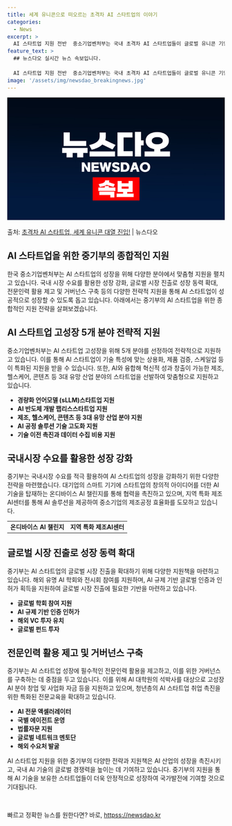 ```yaml
---
title: 세계 유니콘으로 떠오르는 초격차 AI 스타트업의 이야기
categories:
  - News
excerpt: >
  AI 스타트업 지원 전반  중소기업벤처부는 국내 초격차 AI 스타트업들이 글로벌 유니콘 기업으로 성장할 수 …
feature_text: >
  ## 뉴스다오 실시간 뉴스 속보입니다.

  AI 스타트업 지원 전반  중소기업벤처부는 국내 초격차 AI 스타트업들이 글로벌 유니콘 기업으로 성장할 수 …
image: '/assets/img/newsdao_breakingnews.jpg'
---
```


![뉴스다오 속보](/assets/img/newsdao_breakingnews.jpg)

<p>출처: <a href="httpss://newsdao.kr/4729" rel="dofollow">초격차 AI 스타트업, 세계 유니콘 대열 진입!</a> | 뉴스다오</p>

<h2 data-ke-size="size26">AI 스타트업을 위한 중기부의 종합적인 지원</h2>
<p data-ke-size="size16">한국 중소기업벤처부는 AI 스타트업의 성장을 위해 다양한 분야에서 맞춤형 지원을 펼치고 있습니다. 국내 시장 수요를 활용한 성장 강화, 글로벌 시장 진출로 성장 동력 확대, 전문인력 활용 제고 및 거버넌스 구축 등의 다양한 전략적 지원을 통해 AI 스타트업이 성공적으로 성장할 수 있도록 돕고 있습니다. 아래에서는 중기부의 AI 스타트업을 위한 종합적인 지원 전략을 살펴보겠습니다.</p>

<h2 data-ke-size="size26">AI 스타트업 고성장 5개 분야 전략적 지원</h2>
<p data-ke-size="size16">중소기업벤처부는 AI 스타트업 고성장을 위해 5개 분야를 선정하여 전략적으로 지원하고 있습니다. 이를 통해 AI 스타트업이 기술 특성에 맞는 상용화, 제품 검증, 스케일업 등이 특화된 지원을 받을 수 있습니다. 또한, AI와 융합해 혁신적 성과 창출이 가능한 제조, 헬스케어, 콘텐츠 등 3대 유망 산업 분야의 스타트업을 선발하여 맞춤형으로 지원하고 있습니다.</p>

<ul>
<li><b>경량화 언어모델 (sLLM)스타트업 지원</b></li>
<li><b>AI 반도체 개발 팹리스스타트업 지원</b></li>
<li><b>제조, 헬스케어, 콘텐츠 등 3대 유망 산업 분야 지원</b></li>
<li><b>AI 공정 솔루션 기술 고도화 지원</b></li>
<li><b>기술 이전 촉진과 데이터 수집 비용 지원</b></li>
</ul>

<h2 data-ke-size="size26">국내시장 수요를 활용한 성장 강화</h2>
<p data-ke-size="size16">중기부는 국내시장 수요를 적극 활용하여 AI 스타트업의 성장을 강화하기 위한 다양한 전략을 마련했습니다. 대기업의 스마트 기기에 스타트업의 창의적 아이디어를 더한 AI 기술을 탑재하는 온디바이스 AI 챌린지를 통해 협력을 촉진하고 있으며, 지역 특화 제조AI센터를 통해 AI 솔루션을 제공하여 중소기업의 제조공정 효율화를 도모하고 있습니다.</p>

<table>
<tr>
<td style="text-align: center; height: 17px;"><b>온디바이스 AI 챌린지</b></td>
<td style="text-align: center; height: 17px;"><b>지역 특화 제조AI센터</b></td>
</tr>
</table>

<h2 data-ke-size="size26">글로벌 시장 진출로 성장 동력 확대</h2>
<p data-ke-size="size16">중기부는 AI 스타트업의 글로벌 시장 진출을 확대하기 위해 다양한 지원책을 마련하고 있습니다. 해외 유명 AI 학회와 전시회 참여를 지원하며, AI 규제 기반 글로벌 인증과 인허가 획득을 지원하여 글로벌 시장 진출에 필요한 기반을 마련하고 있습니다.</p>

<ul>
<li><b>글로벌 학회 참여 지원</b></li>
<li><b>AI 규제 기반 인증 인허가</b></li>
<li><b>해외 VC 투자 유치</b></li>
<li><b>글로벌 펀드 투자</b></li>
</ul>

<h2 data-ke-size="size26">전문인력 활용 제고 및 거버넌스 구축</h2>
<p data-ke-size="size16">중기부는 AI 스타트업 성장에 필수적인 전문인력 활용을 제고하고, 이를 위한 거버넌스를 구축하는 데 중점을 두고 있습니다. 이를 위해 AI 대학원의 석박사를 대상으로 고성장 AI 분야 창업 및 사업화 자금 등을 지원하고 있으며, 청년층의 AI 스타트업 취업 촉진을 위한 특화된 전문교육을 확대하고 있습니다.</p>

<ul>
<li><b>AI 전문 액셀러레이터</b></li>
<li><b>국별 에이전트 운영</b></li>
<li><b>법률자문 지원</b></li>
<li><b>글로벌 네트워크 멘토단</b></li>
<li><b>해외 수요처 발굴</b></li>
</ul>

<p data-ke-size="size16">AI 스타트업 지원을 위한 중기부의 다양한 전략과 지원책은 AI 산업의 성장을 촉진시키고, 국내 AI 기술의 글로벌 경쟁력을 높이는 데 기여하고 있습니다. 중기부의 지원을 통해 AI 기술을 보유한 스타트업들이 더욱 안정적으로 성장하여 국가발전에 기여할 것으로 기대됩니다.</p>

<p data-ke-size="size16">&nbsp;</p> 

빠르고 정확한 뉴스를 원한다면? 바로, <a href="httpss://newsdao.kr" rel="dofollow">httpss://newsdao.kr</a>


